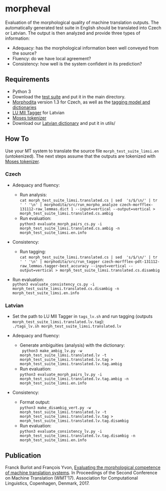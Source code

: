 # morpheval

Evaluation of the morphological quality of machine translation outputs.
The automatically generated test suite in English should be translated
into Czech or Latvian. The output is then analyzed and provide three
types of information:

* Adequacy: has the morphological information been well conveyed from the source?
* Fluency: do we have local agreement?
* Consistency: how well is the system confident in its prediction?

## Requirements

* Python 3
* Download the [test suite](https://ocsync.limsi.fr/index.php/s/br2eCuzvIzkFrPW) and put it in the main directory.
* [Morphodita](https://github.com/ufal/morphodita/releases/tag/v1.3.0) version 1.3 for Czech, as well as the [tagging model and dictionaries](https://lindat.mff.cuni.cz/repository/xmlui/handle/11858/00-097C-0000-0023-68D8-1)
* [LU MII Tagger](https://peteris.rocks/blog/latvian-part-of-speech-tagging/#lu-mii-tagger) for Latvian
* [Moses tokenizer]( https://github.com/moses-smt/mosesdecoder/blob/master/scripts/tokenizer)
* Download our [Latvian dictionary](https://ocsync.limsi.fr/index.php/s/LsfjCDpmSFSKp71) and put it in utils/

## How To

Use your MT system to translate the source file `morph_test_suite_limsi.en` (untokenized).
The next steps assume that the outputs are tokenized with [Moses tokenizer]( https://github.com/moses-smt/mosesdecoder/blob/master/scripts/tokenizer).

### Czech

* Adequacy and fluency:
	* Run analysis:<br>
`cat morph_test_suite_limsi.translated.cs | sed  's/$/\n/' | tr ' ' '\n' | morphodita/src/run_morpho_analyze czech-morfflex-131112-raw_lemmas.dict 1 --input=vertical --output=vertical > morph_test_suite_limsi.translated.cs.ambig`
	* Run evaluation:<br>
`python3 evaluate_morph_pairs_cs.py -i morph_test_suite_limsi.translated.cs.ambig -n morph_test_suite_limsi.en.info`

* Consistency:
	* Run tagging:<br>
`cat morph_test_suite_limsi.translated.cs | sed  's/$/\n/' | tr ' ' '\n' | morphodita/src/run_tagger czech-morfflex-pdt-131112-raw_lemmas.tagger-best_accuracy --input=vertical --output=vertical > morph_test_suite_limsi.translated.cs.disambig`
* Run evaluation:<br>
`python3 evaluate_consistency_cs.py -i morph_test_suite_limsi.translated.cs.disambig -n morph_test_suite_limsi.en.info`

### Latvian

* Set the path to LU MII Tagger in `tags_lv.sh` and run tagging (outputs `morph_test_suite_limsi.translated.lv.tag`):<br>
`./tags_lv.sh morph_test_suite_limsi.translated.lv`

* Adequacy and fluency:
	* Generate ambiguities (analysis) with the dictionary:<br>
` python3 make_ambig_lv.py -w morph_test_suite_limsi.translated.lv -t morph_test_suite_limsi.translated.lv.tag > morph_test_suite_limsi.translated.lv.tag.ambig`
	* Run evaluation:<br>
`python3 evaluate_morph_pairs_lv.py -i morph_test_suite_limsi.translated.lv.tag.ambig -n morph_test_suite_limsi.en.info`

* Consistency:
	* Format output:<br>
`python3 make_disambig_vert.py -w  morph_test_suite_limsi.translated.lv -t morph_test_suite_limsi.translated.lv.tag > morph_test_suite_limsi.translated.lv.tag.disambig`
	* Run evaluation:<br>
`python3 evaluate_consistency_lv.py -i morph_test_suite_limsi.translated.lv.tag.disambig -n morph_test_suite_limsi.en.info`

## Publication

Franck Burlot and François Yvon, [Evaluating the morphological competence of machine translation systems](http://www.statmt.org/wmt17/pdf/WMT05.pdf). In Proceedings of the Second Conference on Machine Translation (WMT’17). Association for Computational Linguistics, Copenhagen, Denmark, 2017.
